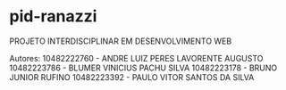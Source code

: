 # pid-ranazzi
PROJETO INTERDISCIPLINAR EM DESENVOLVIMENTO WEB

Autores:
10482222760 - ANDRE LUIZ PERES LAVORENTE AUGUSTO
10482223786 - BLUMER VINICIUS PACHU SILVA
10482223178 - BRUNO JUNIOR RUFINO
10482223392 - PAULO VITOR SANTOS DA SILVA





